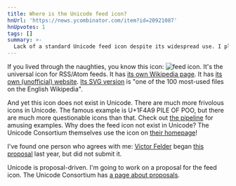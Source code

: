 ```yaml
---
title: Where is the Unicode feed icon?
hnUrl: 'https://news.ycombinator.com/item?id=20921087'
hnUpvotes: 1
tags: []
summary: >-
  Lack of a standard Unicode feed icon despite its widespread use. I plan to submit a proposal for its inclusion.
---
```


If you lived through the naughties, you know this icon:
![feed icon](https://www.mozilla.org/media/img/trademarks/feed-icon-14x14.2168a573d0d4.png).
It's the universal icon for RSS/Atom feeds.
It has [its own Wikipedia page](https://en.wikipedia.org/wiki/Feed_icon).
It has [its own (unofficial) website](http://www.feedicons.com/).
[Its SVG version](https://en.wikipedia.org/wiki/File:Feed-icon.svg)
is "one of the 100 most-used files on the English Wikipedia".

And yet this icon does not exist in Unicode.
There are much more frivolous icons in Unicode.
The famous example is U+1F4A9 PILE OF POO,
but there are much more questionable icons than that.
Check out [the pipeline](http://unicode.org/alloc/Pipeline.html) for amusing examples.
Why does the feed icon not exist in Unicode?
The Unicode Consortium themselves use the icon on [their homepage](http://www.unicode.org/)!

I've found one person who agrees with me:
[Victor Felder](https://github.com/vhf)
began [this proposal](https://github.com/vhf/unicode-syndication-proposal)
last year, but did not submit it.

Unicode is proposal-driven.
I'm going to work on a proposal for the feed icon.
The Unicode Consortium has [a page about proposals](http://unicode.org/pending/proposals.html).
